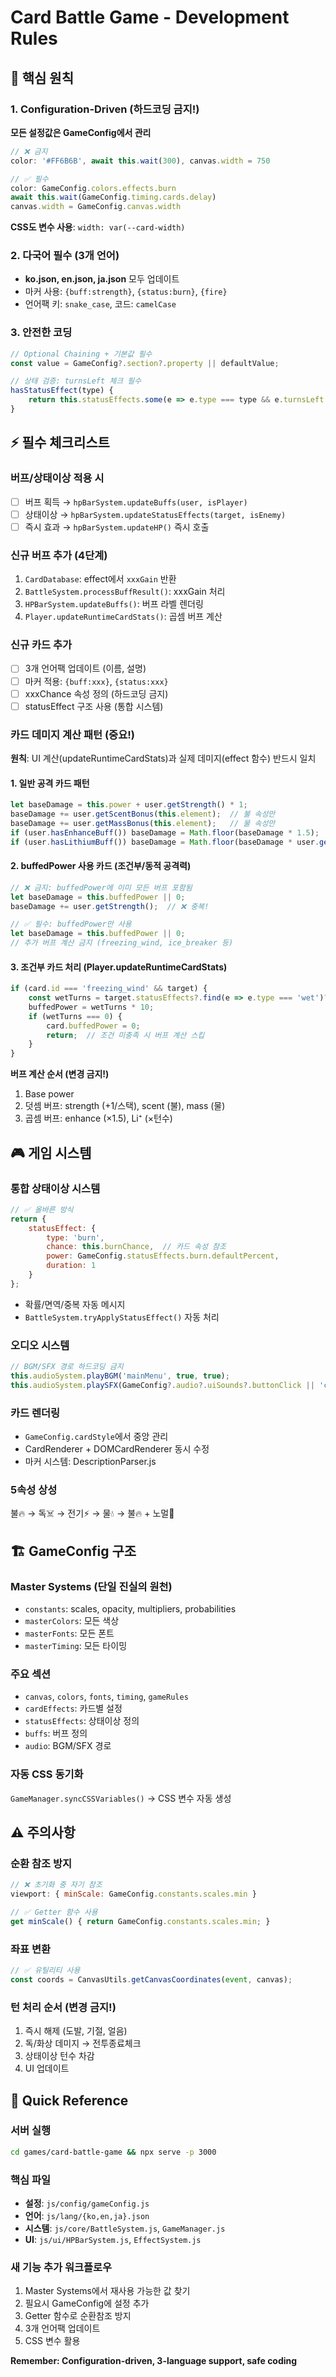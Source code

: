 # Card Battle Game - Development Rules

## 🔴 핵심 원칙

### 1. Configuration-Driven (하드코딩 금지!)
**모든 설정값은 GameConfig에서 관리**

```javascript
// ❌ 금지
color: '#FF6B6B', await this.wait(300), canvas.width = 750

// ✅ 필수
color: GameConfig.colors.effects.burn
await this.wait(GameConfig.timing.cards.delay)
canvas.width = GameConfig.canvas.width
```

**CSS도 변수 사용**: `width: var(--card-width)`

### 2. 다국어 필수 (3개 언어)
- **ko.json, en.json, ja.json** 모두 업데이트
- 마커 사용: `{buff:strength}`, `{status:burn}`, `{fire}`
- 언어팩 키: `snake_case`, 코드: `camelCase`

### 3. 안전한 코딩
```javascript
// Optional Chaining + 기본값 필수
const value = GameConfig?.section?.property || defaultValue;

// 상태 검증: turnsLeft 체크 필수
hasStatusEffect(type) {
    return this.statusEffects.some(e => e.type === type && e.turnsLeft > 0);
}
```

## ⚡ 필수 체크리스트

### 버프/상태이상 적용 시
- [ ] 버프 획득 → `hpBarSystem.updateBuffs(user, isPlayer)`
- [ ] 상태이상 → `hpBarSystem.updateStatusEffects(target, isEnemy)`
- [ ] 즉시 효과 → `hpBarSystem.updateHP()` 즉시 호출

### 신규 버프 추가 (4단계)
1. `CardDatabase`: effect에서 `xxxGain` 반환
2. `BattleSystem.processBuffResult()`: xxxGain 처리
3. `HPBarSystem.updateBuffs()`: 버프 라벨 렌더링
4. `Player.updateRuntimeCardStats()`: 곱셈 버프 계산

### 신규 카드 추가
- [ ] 3개 언어팩 업데이트 (이름, 설명)
- [ ] 마커 적용: `{buff:xxx}`, `{status:xxx}`
- [ ] xxxChance 속성 정의 (하드코딩 금지)
- [ ] statusEffect 구조 사용 (통합 시스템)

### 카드 데미지 계산 패턴 (중요!)
**원칙**: UI 계산(updateRuntimeCardStats)과 실제 데미지(effect 함수) 반드시 일치

#### 1. 일반 공격 카드 패턴
```javascript
let baseDamage = this.power + user.getStrength() * 1;
baseDamage += user.getScentBonus(this.element);  // 불 속성만
baseDamage += user.getMassBonus(this.element);   // 물 속성만
if (user.hasEnhanceBuff()) baseDamage = Math.floor(baseDamage * 1.5);
if (user.hasLithiumBuff()) baseDamage = Math.floor(baseDamage * user.getLithiumTurns());
```

#### 2. buffedPower 사용 카드 (조건부/동적 공격력)
```javascript
// ❌ 금지: buffedPower에 이미 모든 버프 포함됨
let baseDamage = this.buffedPower || 0;
baseDamage += user.getStrength();  // ❌ 중복!

// ✅ 필수: buffedPower만 사용
let baseDamage = this.buffedPower || 0;
// 추가 버프 계산 금지 (freezing_wind, ice_breaker 등)
```

#### 3. 조건부 카드 처리 (Player.updateRuntimeCardStats)
```javascript
if (card.id === 'freezing_wind' && target) {
    const wetTurns = target.statusEffects?.find(e => e.type === 'wet')?.turnsLeft || 0;
    buffedPower = wetTurns * 10;
    if (wetTurns === 0) {
        card.buffedPower = 0;
        return;  // 조건 미충족 시 버프 계산 스킵
    }
}
```

**버프 계산 순서 (변경 금지!)**
1. Base power
2. 덧셈 버프: strength (+1/스택), scent (불), mass (물)
3. 곱셈 버프: enhance (×1.5), Li⁺ (×턴수)

## 🎮 게임 시스템

### 통합 상태이상 시스템
```javascript
// ✅ 올바른 방식
return {
    statusEffect: {
        type: 'burn',
        chance: this.burnChance,  // 카드 속성 참조
        power: GameConfig.statusEffects.burn.defaultPercent,
        duration: 1
    }
};
```
- 확률/면역/중복 자동 메시지
- `BattleSystem.tryApplyStatusEffect()` 자동 처리

### 오디오 시스템
```javascript
// BGM/SFX 경로 하드코딩 금지
this.audioSystem.playBGM('mainMenu', true, true);
this.audioSystem.playSFX(GameConfig?.audio?.uiSounds?.buttonClick || 'click');
```

### 카드 렌더링
- `GameConfig.cardStyle`에서 중앙 관리
- CardRenderer + DOMCardRenderer 동시 수정
- 마커 시스템: DescriptionParser.js

### 5속성 상성
불🔥 → 독☠️ → 전기⚡ → 물💧 → 불🔥 + 노멀👊

## 🏗️ GameConfig 구조

### Master Systems (단일 진실의 원천)
- `constants`: scales, opacity, multipliers, probabilities
- `masterColors`: 모든 색상
- `masterFonts`: 모든 폰트
- `masterTiming`: 모든 타이밍

### 주요 섹션
- `canvas`, `colors`, `fonts`, `timing`, `gameRules`
- `cardEffects`: 카드별 설정
- `statusEffects`: 상태이상 정의
- `buffs`: 버프 정의
- `audio`: BGM/SFX 경로

### 자동 CSS 동기화
`GameManager.syncCSSVariables()` → CSS 변수 자동 생성

## ⚠️ 주의사항

### 순환 참조 방지
```javascript
// ❌ 초기화 중 자기 참조
viewport: { minScale: GameConfig.constants.scales.min }

// ✅ Getter 함수 사용
get minScale() { return GameConfig.constants.scales.min; }
```

### 좌표 변환
```javascript
// ✅ 유틸리티 사용
const coords = CanvasUtils.getCanvasCoordinates(event, canvas);
```

### 턴 처리 순서 (변경 금지!)
1. 즉시 해제 (도발, 기절, 얼음)
2. 독/화상 데미지 → 전투종료체크
3. 상태이상 턴수 차감
4. UI 업데이트

## 🚀 Quick Reference

### 서버 실행
```bash
cd games/card-battle-game && npx serve -p 3000
```

### 핵심 파일
- **설정**: `js/config/gameConfig.js`
- **언어**: `js/lang/{ko,en,ja}.json`
- **시스템**: `js/core/BattleSystem.js`, `GameManager.js`
- **UI**: `js/ui/HPBarSystem.js`, `EffectSystem.js`

### 새 기능 추가 워크플로우
1. Master Systems에서 재사용 가능한 값 찾기
2. 필요시 GameConfig에 설정 추가
3. Getter 함수로 순환참조 방지
4. 3개 언어팩 업데이트
5. CSS 변수 활용

**Remember: Configuration-driven, 3-language support, safe coding**
